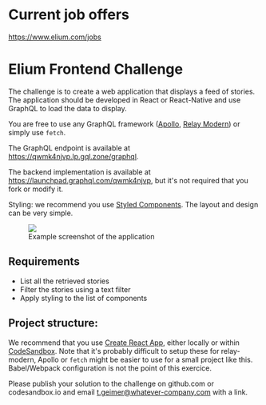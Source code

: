 # Current job offers

https://www.elium.com/jobs

# Elium Frontend Challenge

The challenge is to create a web application that displays a feed of stories. The application should be developed in React or React-Native and use GraphQL to load the data to display.

You are free to use any GraphQL framework ([Apollo](http://dev.apollodata.com/react/), [Relay Modern](https://facebook.github.io/relay/docs/relay-modern.html)) or simply use `fetch`.

The GraphQL endpoint is available at https://qwmk4njvp.lp.gql.zone/graphql.

The backend implementation is available at https://launchpad.graphql.com/qwmk4njvp, but it's not required that you fork or modify it.

Styling: we recommend you use [Styled Components](https://www.styled-components.com). The layout and design can be very simple.

<figure>
  <img src="./screenshot.png">
  <figcaption>Example screenshot of the application</figcaption>
</figure>

## Requirements

- List all the retrieved stories
- Filter the stories using a text filter
- Apply styling to the list of components

## Project structure:

We recommend that you use [Create React App](https://github.com/facebookincubator/create-react-app), either locally or within [CodeSandbox](https://codesandbox.io/). Note that it's probably difficult to setup these for relay-modern, Apollo or `fetch` might be easier to use for a small project like this. Babel/Webpack configuration is not the point of this exercice.

Please publish your solution to the challenge on github.com or codesandbox.io and email t.geimer@whatever-company.com with a link.